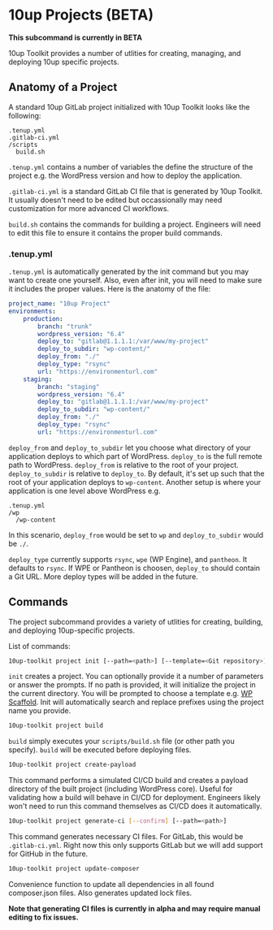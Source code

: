 # 10up Projects (BETA)

**This subcommand is currently in BETA**

10up Toolkit provides a number of utlities for creating, managing, and deploying 10up specific projects.

## Anatomy of a Project

A standard 10up GitLab project initialized with 10up Toolkit looks like the following:

```
.tenup.yml
.gitlab-ci.yml
/scripts
  build.sh
```

`.tenup.yml` contains a number of variables the define the structure of the project e.g. the WordPress version and how to deploy the application.

`.gitlab-ci.yml` is a standard GitLab CI file that is generated by 10up Toolkit. It usually doesn't need to be edited but occassionally may need customization for more advanced CI workflows.

`build.sh` contains the commands for building a project. Engineers will need to edit this file to ensure it contains the proper build commands.

### .tenup.yml

`.tenup.yml` is automatically generated by the init command but you may want to create one yourself. Also, even after init, you will need to make sure it includes the proper values. Here is the anatomy of the file:

```yaml
project_name: "10up Project"
environments:
	production:
		branch: "trunk"
		wordpress_version: "6.4"
		deploy_to: "gitlab@1.1.1.1:/var/www/my-project"
		deploy_to_subdir: "wp-content/"
		deploy_from: "./"
		deploy_type: "rsync"
		url: "https://environmenturl.com"
	staging:
		branch: "staging"
		wordpress_version: "6.4"
		deploy_to: "gitlab@1.1.1.1:/var/www/my-project"
		deploy_to_subdir: "wp-content/"
		deploy_from: "./"
		deploy_type: "rsync"
		url: "https://environmenturl.com"
```

`deploy_from` and `deploy_to_subdir` let you choose what directory of your application deploys to which part of WordPress. `deploy_to` is the full remote path to WordPress. `deploy_from` is relative to the root of your project. `deploy_to_subdir` is relative to `deploy_to`. By default, it's set up such that the root of your application deploys to `wp-content`. Another setup is where your application is one level above WordPress e.g.

```
.tenup.yml
/wp
  /wp-content
```

In this scenario, `deploy_from` would be set to `wp` and `deploy_to_subdir` would be `./`.

`deploy_type` currently supports `rsync`, `wpe` (WP Engine), and `pantheon`. It defaults to `rsync`. If WPE or Pantheon is choosen, `deploy_to` should contain a Git URL. More deploy types will be added in the future.

## Commands

The project subcommand provides a variety of utlities for creating, building, and deploying 10up-specific projects.

List of commands:

```bash
10up-toolkit project init [--path=<path>] [--template=<Git repository>] [--name=<Project Name>] [--confirm] [--skip-composer]
```

`init` creates a project. You can optionally provide it a number of parameters or answer the prompts. If no path is provided, it will initialize the project in the current directory. You will be prompted to choose a template e.g. [WP Scaffold](https://github.com/10up/wp-scaffold). Init will automatically search and replace prefixes using the project name you provide.

```bash
10up-toolkit project build
```

`build` simply executes your `scripts/build.sh` file (or other path you specify). `build` will be executed before deploying files.

```bash
10up-toolkit project create-payload
```

This command performs a simulated CI/CD build and creates a payload directory of the built project (including WordPress core). Useful for validating how a build will behave in CI/CD for deployment. Engineers likely won't need to run this command themselves as CI/CD does it automatically.

```bash
10up-toolkit project generate-ci [--confirm] [--path=<path>]
```

This command generates necessary CI files. For GitLab, this would be `.gitlab-ci.yml`. Right now this only supports GitLab but we will add support for GitHub in the future.

```bash
10up-toolkit project update-composer
```

Convenience function to update all dependencies in all found composer.json files. Also generates updated lock files.

**Note that generating CI files is currently in alpha and may require manual editing to fix issues.**
